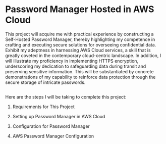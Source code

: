 # Password Manager Hosted in AWS Cloud

This project will acquire me with practical experience by constructing a Self-Hosted Password Manager, thereby highlighting my competence in crafting and executing secure solutions for overseeing confidential data. Exhibit my adeptness in harnessing AWS Cloud services, a skill that is greatly coveted in the contemporary cloud-centric landscape. In addition, I will illustrate my proficiency in implementing HTTPS encryption, underscoring my dedication to safeguarding data during transit and preserving sensitive information. This will be substantiated by concrete demonstrations of my capability to reinforce data protection through the secure storage of intricate passwords.

<h2></h2>

Here are the steps I will be taking to complete this project:

1. Requirements for This Project

2. Setting up Password Manager in AWS Cloud

3. Configuration for Password Manager

4. AWS Password Manager Configuration
